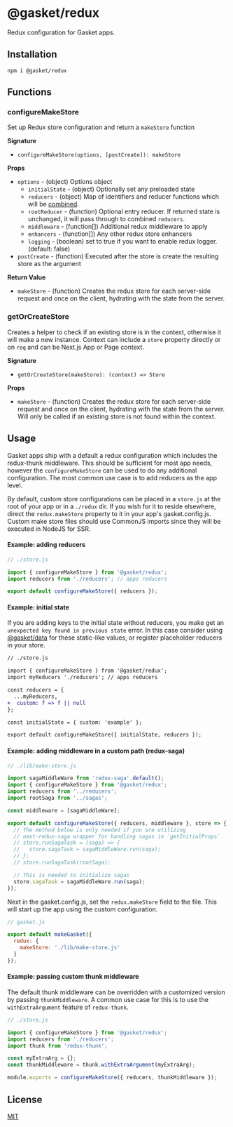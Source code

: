 # @gasket/redux

Redux configuration for Gasket apps.

## Installation

```
npm i @gasket/redux
```

## Functions

### configureMakeStore

Set up Redux store configuration and return a `makeStore` function

**Signature**

- `configureMakeStore(options, [postCreate]): makeStore`

**Props**

- `options` - (object) Options object
  - `initialState` - (object) Optionally set any preloaded state
  - `reducers` - (object) Map of identifiers and reducer functions which will be
    [combined].
  - `rootReducer` - (function) Optional entry reducer. If returned state is
    unchanged, it will pass through to combined `reducers`.
  - `middleware` - (function[]) Additional redux middleware to apply
  - `enhancers` - (function[]) Any other redux store enhancers
  - `logging` - (boolean) set to true if you want to enable redux logger.
    (default: false)
- `postCreate` - (function) Executed after the store is create the resulting
  store as the argument

**Return Value**

- `makeStore` - (function) Creates the redux store for each server-side request
  and once on the client, hydrating with the state from the server.

### getOrCreateStore

Creates a helper to check if an existing store is in the context, otherwise it
will make a new instance. Context can include a `store` property directly or on
`req` and can be Next.js App or Page context.

**Signature**

- `getOrCreateStore(makeStore): (context) => Store`

**Props**

- `makeStore` - (function) Creates the redux store for each server-side request
  and once on the client, hydrating with the state from the server. Will only
  be called if an existing store is not found within the context.

## Usage

Gasket apps ship with a default a redux configuration which includes the
redux-thunk middleware. This should be sufficient for most app needs, however
the `configureMakeStore` can be used to do any additional configuration. The
most common use case is to add reducers as the app level.

By default, custom store configurations can be placed in a `store.js` at the
root of your app or in a `./redux` dir. If you wish for it to reside elsewhere,
direct the `redux.makeStore` property to it in your app's gasket.config.js.
Custom make store files should use CommonJS imports since they will be executed
in NodeJS for SSR.

#### Example: adding reducers

```js
// ./store.js

import { configureMakeStore } from '@gasket/redux';
import reducers from './reducers'; // apps reducers

export default configureMakeStore({ reducers });
```

#### Example: initial state

If you are adding keys to the initial state without reducers, you make get
an `unexpected key found in previous state` error. In this case consider using
[@gasket/data] for these static-like values, or register placeholder reducers
in your store.

```diff
// ./store.js

import { configureMakeStore } from '@gasket/redux';
import myReducers './reducers'; // apps reducers

const reducers = {
  ...myReducers,
+  custom: f => f || null
};

const initialState = { custom: 'example' };

export default configureMakeStore({ initialState, reducers });
```


#### Example: adding middleware in a custom path (redux-saga)

```js
// ./lib/make-store.js

import sagaMiddleWare from 'redux-saga'.default();
import { configureMakeStore } from '@gasket/redux';
import reducers from '../reducers';
import rootSaga from '../sagas';

const middleware = [sagaMiddleWare];

export default configureMakeStore({ reducers, middleware }, store => {
  // The method below is only needed if you are utilizing
  // next-redux-saga wrapper for handling sagas in `getInitialProps`
  // store.runSagaTask = (saga) => {
  //   store.sagaTask = sagaMiddleWare.run(saga);
  // };
  // store.runSagaTask(rootSaga);

  // This is needed to initialize sagas
  store.sagaTask = sagaMiddleWare.run(saga);
});
```

Next in the gasket.config.js, set the `redux.makeStore` field to the file. This
will start up the app using the custom configuration.

```js
// gasket.js

export default makeGasket({
  redux: {
    makeStore: './lib/make-store.js'
  }
});
```

#### Example: passing custom thunk middleware

The default thunk middleware can be overridden with a customized version by
passing `thunkMiddleware`. A common use case for this is to use the
`withExtraArgument` feature of `redux-thunk`.

```js
// ./store.js

import { configureMakeStore } from '@gasket/redux';
import reducers from './reducers';
import thunk from 'redux-thunk';

const myExtraArg = {};
const thunkMiddleware = thunk.withExtraArgument(myExtraArg);

module.exports = configureMakeStore({ reducers, thunkMiddleware });
```

## License

[MIT](./LICENSE.md)

<!-- LINKS -->

[combined]: https://redux.js.org/api/combinereducers
[@gasket/data]: /packages/gasket-data/README.md
